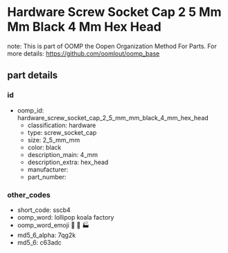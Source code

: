# Hardware Screw Socket Cap 2 5 Mm Mm Black 4 Mm Hex Head  

note: This is part of OOMP the Oopen Organization Method For Parts. For more details: https://github.com/oomlout/oomp_base

##  part details





### id
* oomp_id: hardware_screw_socket_cap_2_5_mm_mm_black_4_mm_hex_head
  * classification: hardware
  * type: screw_socket_cap
  * size: 2_5_mm_mm
  * color: black
  * description_main: 4_mm
  * description_extra: hex_head
  * manufacturer: 
  * part_number: 

### other_codes
* short_code: sscb4
* oomp_word: lollipop koala factory
* oomp_word_emoji :lollipop: :koala: :factory:
* md5_6_alpha: 7qg2k
* md5_6: c63adc